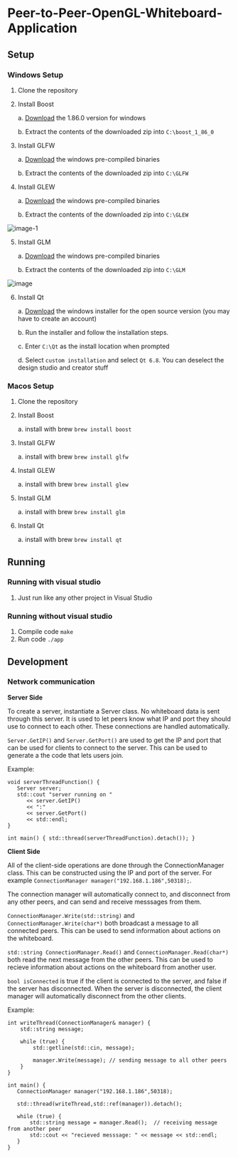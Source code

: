 # Peer-to-Peer-OpenGL-Whiteboard-Application

## Setup
### Windows Setup
1. Clone the repository
2. Install Boost

   a. [Download](https://www.boost.org/users/history/version_1_86_0.html) the 1.86.0 version for windows
   
   b. Extract the contents of the downloaded zip into `C:\boost_1_86_0`
3. Install GLFW

   a. [Download](https://glfw.org/download) the windows pre-compiled binaries
   
   b. Extract the contents of the downloaded zip into `C:\GLFW`
4. Install GLEW

   a. [Download](https://glew.sourceforge.net/) the windows pre-compiled binaries
   
   b. Extract the contents of the downloaded zip into `C:\GLEW`
   
![image-1](https://github.com/user-attachments/assets/d617eff4-4001-448a-ba5e-2b5108d9c54f)

5. Install GLM

   a. [Download](https://glm.g-truc.net/0.9.9/index.html) the windows pre-compiled binaries
   
   b. Extract the contents of the downloaded zip into `C:\GLM`
   
![image](https://github.com/user-attachments/assets/3c03097a-390f-4fc5-b5aa-9498ce22f3b8)

6. Install Qt

   a. [Download](https://www.qt.io/download-qt-installer-oss) the windows installer for the open source version (you may have to create an account)

   b. Run the installer and follow the installation steps.
   
   c. Enter `C:\Qt` as the install location when prompted

   d. Select `custom installation` and select `Qt 6.8`.  You can deselect the design studio and creator stuff

### Macos Setup
1. Clone the repository
2. Install Boost

   a. install with brew `brew install boost`
3. Install GLFW

   a. install with brew `brew install glfw`
4. Install GLEW

   a. install with brew `brew install glew`
5. Install GLM

   a. install with brew `brew install glm`
6. Install Qt

   a. install with brew `brew install qt`

## Running
### Running with visual studio
1. Just run like any other project in Visual Studio

### Running without visual studio
1. Compile code `make`
2. Run code `./app`

   

## Development
### Network communication
**Server Side**

To create a server, instantiate a Server class.  No whiteboard data is sent through this server.  It is used to let peers know what IP and port they should use to connect to each other.  These connections are handled automatically.

`Server.GetIP()` and `Server.GetPort()` are used to get the IP and port that can be used for clients to connect to the server.  This can be used to generate a the code that lets users join.

Example:
```
void serverThreadFunction() {
   Server server;
   std::cout "server running on "
      << server.GetIP()
      << ":"
      << server.GetPort()
      << std::endl;
}

int main() { std::thread(serverThreadFunction).detach()); }
```


**Client Side**

All of the client-side operations are done through the ConnectionManager class.  This can be constructed using the IP and port of the server.  For example `ConnectionManager manager("192.168.1.186",50318);`.

The connection manager will automatically connect to, and disconnect from any other peers, and can send and receive messsages from them.

`ConnectionManager.Write(std::string)` and `ConnectionManager.Write(char*)` both broadcast a message to all connected peers.  This can be used to send information about actions on the whiteboard.

`std::string ConnectionManager.Read()` and `ConnectionManager.Read(char*)` both read the next message from the other peers.  This can be used to recieve information about actions on the whiteboard from another user.

`bool isConnected` is true if the client is connected to the server, and false if the server has disconnected.  When the server is disconnected, the client manager will automatically disconnect from the other clients.

Example:
```
int writeThread(ConnectionManager& manager) {
    std::string message;

    while (true) {
        std::getline(std::cin, message);
        
        manager.Write(message); // sending message to all other peers
    }
}

int main() {
   ConnectionManager manager("192.168.1.186",50318);

   std::thread(writeThread,std::ref(manager)).detach();

   while (true) {
       std::string message = manager.Read();  // receiving message from another peer
       std::cout << "recieved messsage: " << message << std::endl;
   }
}

```
